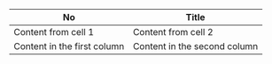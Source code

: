 No           | Title        
------------ | -------------
Content from cell 1 | Content from cell 2
Content in the first column | Content in the second column
